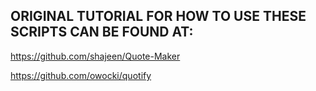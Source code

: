 ## ORIGINAL TUTORIAL FOR HOW TO USE THESE SCRIPTS CAN BE FOUND AT:

<https://github.com/shajeen/Quote-Maker>

<https://github.com/owocki/quotify>